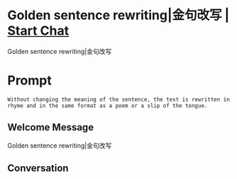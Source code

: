 

# Golden sentence rewriting|金句改写 | [Start Chat](https://gptcall.net/chat.html?data=%7B%22contact%22%3A%7B%22id%22%3A%22e30_vUwhG1gHxlSqO2urF%22%2C%22flow%22%3Atrue%7D%7D)
Golden sentence rewriting|金句改写

# Prompt

```
Without changing the meaning of the sentence, the text is rewritten in rhyme and in the same format as a poem or a slip of the tongue.
```

## Welcome Message
Golden sentence rewriting|金句改写

## Conversation



